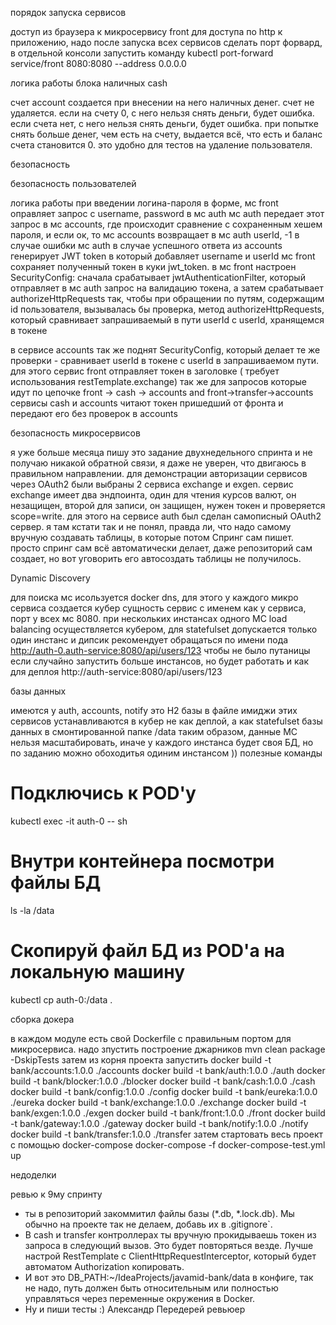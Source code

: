 



порядок запуска сервисов


доступ из браузера к микросервису front
для доступа по http к приложению, надо после запуска всех сервисов сделать порт форвард,
в отдельной консоли запустить команду
kubectl port-forward service/front 8080:8080 --address 0.0.0.0



логика работы блока наличных cash

счет account создается при внесении на него наличных денег.
счет не удаляется. 
если на счету 0, с него нельзя снять деньги, будет ошибка.
если счета нет, с него нельзя снять деньги, будет ошибка.
при попытке снять больше денег, чем есть на счету, выдается всё, что есть и баланс счета становится 0.
это удобно для тестов на удаление пользователя.


безопасность

безопасность пользователей

логика работы
при введении логина-пароля в форме, мс front оправляет запрос с username, password  в мс auth
мс auth передает этот запрос в мс accounts, где происходит сравнение с сохраненным хешем пароля, и если ок, 
то мс accounts возвращает в мс auth userId, -1 в случае ошибки
мс auth в случае успешного ответа из accounts генерирует JWT token в который добавляет username и userId
мс front сохраняет полученный токен в куки jwt_token.
в мс front настроен SecurityConfig:
сначала срабатывает jwtAuthenticationFilter, который отправляет в мс auth запрос на валидацию токена,
а затем срабатывает authorizeHttpRequests так, чтобы при обращении по путям, содержащим id пользователя,
вызывалась бы проверка, метод authorizeHttpRequests, 
который сравнивает запрашиваемый в пути userId с userId, хранящемся в токене

в сервисе accounts так же поднят SecurityConfig, который делает те же проверки - сравнивает userId в токене
c userId в запрашиваемом пути. для этого сервис front отправляет токен в заголовке ( требует использования restTemplate.exchange)
так же для запросов которые идут по цепочке front -> cash -> accounts  and  front->transfer->accounts 
сервисы cash и accounts читают токен пришедший от фронта и передают его без проверок в accounts

безопасность микросервисов

я уже больше месяца пишу это задание двухнедельного спринта и не получаю никакой обратной связи, я даже не уверен, 
что двигаюсь в правильном направлении. 
для демонстрации авторизации сервисов через OAuth2 были выбраны 2 сервиса exchange и exgen.
сервис exchange имеет два эндпоинта, один для чтения курсов валют, он незащищен, второй для записи, 
он защищен, нужен токен и проверяется scope=write.
для этого на сервисе auth был сделан самописный OAuth2 сервер. я там кстати так и не понял, правда ли, что надо самому
вручную создавать таблицы, в которые потом Спринг сам пишет. просто спринг сам всё автоматически делает, даже репозиторий 
сам создает, но вот уговорить его автосоздать таблицы не получилось.



Dynamic Discovery

для поиска мс исользуется docker dns, для этого у каждого микро сервиса создается 
кубер сущность сервис с именем как у сервиса, порт у всех мс 8080.
при нескольких инстансах одного МС load balancing осуществляется кубером,
для statefulset допускается только один инстанс и дипсик рекомендует обращаться по имени пода 
http://auth-0.auth-service:8080/api/users/123 чтобы не было путаницы если случайно запустить больше инстансов,
но будет работать и как для деплоя  http://auth-service:8080/api/users/123



базы данных

имеются у auth, accounts, notify
это H2 базы в файле
имиджи этих сервисов устанавливаются в кубер не как деплой, а как statefulset
базы данных в смонтированной папке /data
таким образом, данные МС нельзя масштабировать, иначе у каждого инстанса будет своя БД,
но по заданию можно обоходитья одиним инстансом ))
полезные команды
# Подключись к POD'у
kubectl exec -it auth-0 -- sh
# Внутри контейнера посмотри файлы БД
ls -la /data
# Скопируй файл БД из POD'а на локальную машину
kubectl  cp auth-0:/data .



сборка докера

в каждом модуле есть свой Dockerfile с правильным портом для микросервиса.
надо зпустить построение джарников
mvn clean package -DskipTests
затем из корня проекта запустить
docker build -t bank/accounts:1.0.0 ./accounts
docker build -t bank/auth:1.0.0 ./auth
docker build -t bank/blocker:1.0.0 ./blocker
docker build -t bank/cash:1.0.0 ./cash
docker build -t bank/config:1.0.0 ./config
docker build -t bank/eureka:1.0.0 ./eureka
docker build -t bank/exchange:1.0.0 ./exchange
docker build -t bank/exgen:1.0.0 ./exgen
docker build -t bank/front:1.0.0 ./front
docker build -t bank/gateway:1.0.0 ./gateway
docker build -t bank/notify:1.0.0 ./notify
docker build -t bank/transfer:1.0.0 ./transfer
затем стартовать весь проект с помощью docker-compose 
docker-compose -f docker-compose-test.yml up








недоделки


ревью к 9му спринту

- ты в репозиторий закоммитил файлы базы (*.db, *.lock.db). Мы обычно на проекте так не делаем, добавь их  в .gitignore`.
- В cash и transfer контроллерах ты вручную прокидываешь токен из запроса в следующий вызов. Это будет повторяться везде. 
Лучше настрой RestTemplate с ClientHttpRequestInterceptor, который будет автоматом Authorization копировать.
- И вот это DB_PATH:~/IdeaProjects/javamid-bank/data в конфиге, так не надо, путь должен быть относительным 
или полностью управляться через переменные окружения в Docker.
- Ну и пиши тесты :)
Александр Передерей
ревьюер



